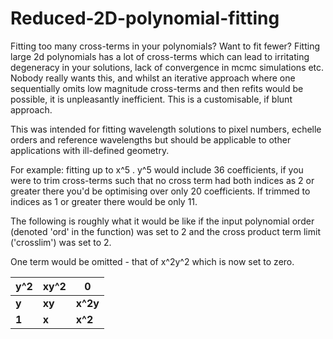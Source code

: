 # Reduced-2D-polynomial-fitting
Fitting too many cross-terms in your polynomials? Want to fit fewer?
Fitting large 2d polynomials has a lot of cross-terms which can lead to irritating degeneracy in your solutions, lack of convergence in mcmc simulations etc. Nobody really wants this, and whilst an iterative approach where one sequentially omits low magnitude cross-terms and then refits would be possible, it is unpleasantly inefficient. This is a customisable, if blunt approach.

This was intended for fitting wavelength solutions to pixel numbers, echelle orders and reference wavelengths but should be applicable to other applications with ill-defined geometry.

For example: fitting up to x^5 . y^5 would include 36 coefficients, if you were to trim cross-terms such that no cross term had both indices as 2 or greater there you'd be optimising over only 20 coefficients. If trimmed to indices as 1 or greater there would be only 11.


The following is roughly what it would be like if the input
polynomial order (denoted 'ord' in the function) was set to 2 and the cross product term limit ('crosslim') was set to 2.

One term would be omitted - that of x^2y^2 which is now set to zero.

|y^2   |xy^2   |0   |
|----|----|----|
|**y**|**xy**|**x^2y**|
|**1**|**x**|**x^2**|

